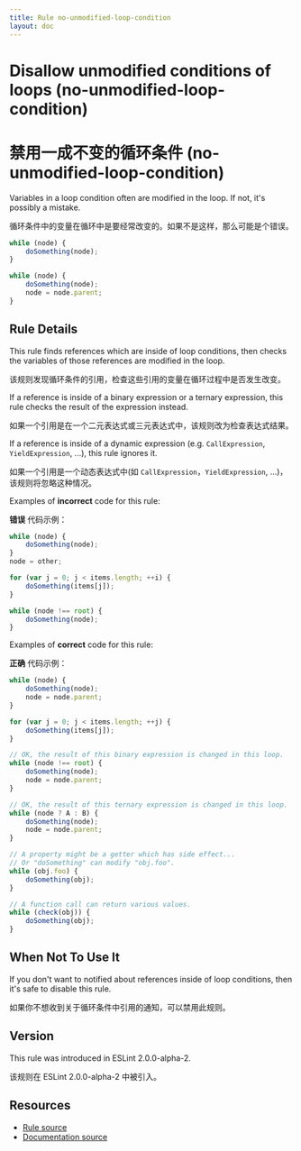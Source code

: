 ```yaml
---
title: Rule no-unmodified-loop-condition
layout: doc
---
```

<!-- Note: No pull requests accepted for this file. See README.md in the root directory for details. -->

# Disallow unmodified conditions of loops (no-unmodified-loop-condition)

# 禁用一成不变的循环条件 (no-unmodified-loop-condition)

Variables in a loop condition often are modified in the loop.
If not, it's possibly a mistake.

循环条件中的变量在循环中是要经常改变的。如果不是这样，那么可能是个错误。

```js
while (node) {
    doSomething(node);
}
```

```js
while (node) {
    doSomething(node);
    node = node.parent;
}
```

## Rule Details

This rule finds references which are inside of loop conditions, then checks the
variables of those references are modified in the loop.

该规则发现循环条件的引用，检查这些引用的变量在循环过程中是否发生改变。

If a reference is inside of a binary expression or a ternary expression, this rule checks the result of the expression instead.

如果一个引用是在一个二元表达式或三元表达式中，该规则改为检查表达式结果。

If a reference is inside of a dynamic expression (e.g. `CallExpression`,
`YieldExpression`, ...), this rule ignores it.

如果一个引用是一个动态表达式中(如 `CallExpression`，`YieldExpression`, ...)，该规则将忽略这种情况。

Examples of **incorrect** code for this rule:

**错误** 代码示例：

```js
while (node) {
    doSomething(node);
}
node = other;

for (var j = 0; j < items.length; ++i) {
    doSomething(items[j]);
}

while (node !== root) {
    doSomething(node);
}
```

Examples of **correct** code for this rule:

**正确** 代码示例：

```js
while (node) {
    doSomething(node);
    node = node.parent;
}

for (var j = 0; j < items.length; ++j) {
    doSomething(items[j]);
}

// OK, the result of this binary expression is changed in this loop.
while (node !== root) {
    doSomething(node);
    node = node.parent;
}

// OK, the result of this ternary expression is changed in this loop.
while (node ? A : B) {
    doSomething(node);
    node = node.parent;
}

// A property might be a getter which has side effect...
// Or "doSomething" can modify "obj.foo".
while (obj.foo) {
    doSomething(obj);
}

// A function call can return various values.
while (check(obj)) {
    doSomething(obj);
}
```

## When Not To Use It

If you don't want to notified about references inside of loop conditions, then it's safe to disable this rule.

如果你不想收到关于循环条件中引用的通知，可以禁用此规则。

## Version

This rule was introduced in ESLint 2.0.0-alpha-2.

该规则在 ESLint 2.0.0-alpha-2 中被引入。

## Resources

* [Rule source](https://github.com/eslint/eslint/tree/master/lib/rules/no-unmodified-loop-condition.js)
* [Documentation source](https://github.com/eslint/eslint/tree/master/docs/rules/no-unmodified-loop-condition.md)
